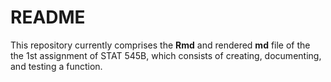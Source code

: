 # README

This repository currently comprises the **Rmd** and rendered **md** file of the the 1st assignment of STAT 545B, which consists of creating, documenting, and testing a function.
